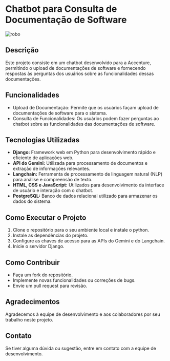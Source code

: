 # Chatbot para Consulta de Documentação de Software


![robo](https://github.com/Squad13-Accenture/IA/assets/112042523/81eb4d69-9662-45ff-8b51-031ac03e42c0)


## Descrição
Este projeto consiste em um chatbot desenvolvido para a Accenture, permitindo o upload de documentações de software e fornecendo respostas às perguntas dos usuários sobre as funcionalidades dessas documentações.

## Funcionalidades
- Upload de Documentação: Permite que os usuários façam upload de documentações de software para o sistema.
- Consulta de Funcionalidades: Os usuários podem fazer perguntas ao chatbot sobre as funcionalidades das documentações de software.

## Tecnologias Utilizadas
- **Django:** Framework web em Python para desenvolvimento rápido e eficiente de aplicações web.
- **API do Gemini:** Utilizada para processamento de documentos e extração de informações relevantes.
- **Langchain:** Ferramenta de processamento de linguagem natural (NLP) para análise e compreensão de texto.
- **HTML, CSS e JavaScript:** Utilizados para desenvolvimento da interface de usuário e interação com o chatbot.
- **PostgreSQL:** Banco de dados relacional utilizado para armazenar os dados do sistema.

## Como Executar o Projeto
1. Clone o repositório para o seu ambiente local e instale o python.
2. Instale as dependências do projeto.
3. Configure as chaves de acesso para as APIs do Gemini e do Langchain.
4. Inicie o servidor Django.

## Como Contribuir
- Faça um fork do repositório.
- Implemente novas funcionalidades ou correções de bugs.
- Envie um pull request para revisão.

## Agradecimentos
Agradecemos à equipe de desenvolvimento e aos colaboradores por seu trabalho neste projeto.

## Contato
Se tiver alguma dúvida ou sugestão, entre em contato com a equipe de desenvolvimento.
